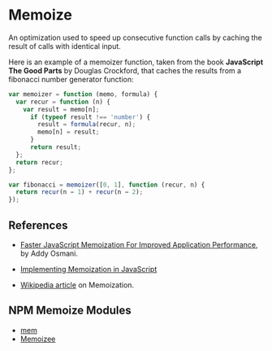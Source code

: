 # Memoize

An optimization used to speed up consecutive function calls by caching the result of calls with identical input.

Here is an example of a memoizer function, taken from the book **JavaScript The Good Parts** by Douglas Crockford,
that caches the results from a fibonacci number generator function:

```javascript
var memoizer = function (memo, formula) { 
  var recur = function (n) { 
    var result = memo[n]; 
      if (typeof result !== 'number') { 
        result = formula(recur, n); 
        memo[n] = result; 
      } 
      return result;
  };
  return recur;
};

var fibonacci = memoizer([0, 1], function (recur, n) { 
  return recur(n − 1) + recur(n − 2);
});
```

## References

* [Faster JavaScript Memoization For Improved Application Performance](https://addyosmani.com/blog/faster-javascript-memoization/), by Addy Osmani.

* [Implementing Memoization in JavaScript](http://www.sitepoint.com/implementing-memoization-in-javascript/)

* [Wikipedia article](https://en.wikipedia.org/wiki/Memoization) on Memoization.


## NPM Memoize Modules

* [mem](https://github.com/sindresorhus/mem)
* [Memoizee](https://github.com/medikoo/memoizee)
